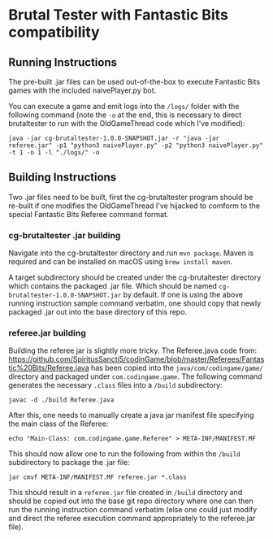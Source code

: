 # Brutal Tester with Fantastic Bits compatibility

## Running Instructions

The pre-built .jar files can be used out-of-the-box to execute Fantastic Bits games with the included naivePlayer.py bot.

You can execute a game and emit logs into the `/logs/` folder with the following command (note the `-o` at the end, this is necessary to direct brutaltester to run with the OldGameThread code which I've modified):

```
java -jar cg-brutaltester-1.0.0-SNAPSHOT.jar -r "java -jar referee.jar" -p1 "python3 naivePlayer.py" -p2 "python3 naivePlayer.py" -t 1 -n 1 -l "./logs/" -o
```

## Building Instructions

Two .jar files need to be built, first the cg-brutaltester program should be re-built if one modifies the OldGameThread I've hijacked to comform to the special Fantastic Bits Referee command format.

### cg-brutaltester .jar building

Navigate into the cg-brutaltester directory and run `mvn package`. Maven is required and can be installed on macOS using `brew install maven`.

A target subdirectory should be created under the cg-brutaltester directory which contains the packaged .jar file. Which should be named `cg-brutaltester-1.0.0-SNAPSHOT.jar` by default. If one is using the above running instruction sample command verbatim, one should copy that newly packaged .jar out into the base directory of this repo.

### referee.jar building

Building the referee jar is slightly more tricky. The Referee.java code from: https://github.com/SpiritusSancti5/codinGame/blob/master/Referees/Fantastic%20Bits/Referee.java has been copied into the `java/com/codingame/game/` directory and packaged under `com.codingame.game`. The following command generates the necessary `.class` files into a `/build` subdirectory:

```
javac -d ./build Referee.java
```

After this, one needs to manually create a java jar manifest file specifying the main class of the Referee:

```
echo "Main-Class: com.codingame.game.Referee" > META-INF/MANIFEST.MF
```

This should now allow one to run the following from within the `/build` subdirectory to package the .jar file:

```
jar cmvf META-INF/MANIFEST.MF referee.jar *.class
```

This should result in a `referee.jar` file created in `/build` directory and should be copied out into the base git repo directory where one can then run the running instruction command verbatim (else one could just modify and direct the referee execution command appropriately to the referee.jar file).

